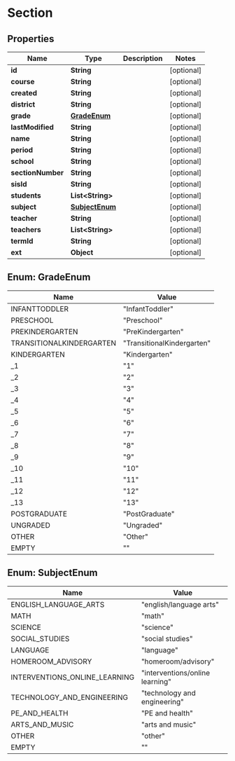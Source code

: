 # Section

## Properties
Name | Type | Description | Notes
------------ | ------------- | ------------- | -------------
**id** | **String** |  |  [optional]
**course** | **String** |  |  [optional]
**created** | **String** |  |  [optional]
**district** | **String** |  |  [optional]
**grade** | [**GradeEnum**](#GradeEnum) |  |  [optional]
**lastModified** | **String** |  |  [optional]
**name** | **String** |  |  [optional]
**period** | **String** |  |  [optional]
**school** | **String** |  |  [optional]
**sectionNumber** | **String** |  |  [optional]
**sisId** | **String** |  |  [optional]
**students** | **List&lt;String&gt;** |  |  [optional]
**subject** | [**SubjectEnum**](#SubjectEnum) |  |  [optional]
**teacher** | **String** |  |  [optional]
**teachers** | **List&lt;String&gt;** |  |  [optional]
**termId** | **String** |  |  [optional]
**ext** | **Object** |  |  [optional]

<a name="GradeEnum"></a>
## Enum: GradeEnum
Name | Value
---- | -----
INFANTTODDLER | &quot;InfantToddler&quot;
PRESCHOOL | &quot;Preschool&quot;
PREKINDERGARTEN | &quot;PreKindergarten&quot;
TRANSITIONALKINDERGARTEN | &quot;TransitionalKindergarten&quot;
KINDERGARTEN | &quot;Kindergarten&quot;
_1 | &quot;1&quot;
_2 | &quot;2&quot;
_3 | &quot;3&quot;
_4 | &quot;4&quot;
_5 | &quot;5&quot;
_6 | &quot;6&quot;
_7 | &quot;7&quot;
_8 | &quot;8&quot;
_9 | &quot;9&quot;
_10 | &quot;10&quot;
_11 | &quot;11&quot;
_12 | &quot;12&quot;
_13 | &quot;13&quot;
POSTGRADUATE | &quot;PostGraduate&quot;
UNGRADED | &quot;Ungraded&quot;
OTHER | &quot;Other&quot;
EMPTY | &quot;&quot;

<a name="SubjectEnum"></a>
## Enum: SubjectEnum
Name | Value
---- | -----
ENGLISH_LANGUAGE_ARTS | &quot;english/language arts&quot;
MATH | &quot;math&quot;
SCIENCE | &quot;science&quot;
SOCIAL_STUDIES | &quot;social studies&quot;
LANGUAGE | &quot;language&quot;
HOMEROOM_ADVISORY | &quot;homeroom/advisory&quot;
INTERVENTIONS_ONLINE_LEARNING | &quot;interventions/online learning&quot;
TECHNOLOGY_AND_ENGINEERING | &quot;technology and engineering&quot;
PE_AND_HEALTH | &quot;PE and health&quot;
ARTS_AND_MUSIC | &quot;arts and music&quot;
OTHER | &quot;other&quot;
EMPTY | &quot;&quot;
